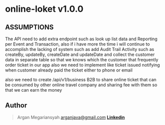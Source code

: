 # online-loket v1.0.0


## ASSUMPTIONS
The API need to add extra endpoint such as look up list data and Reporting per Event and Transaction, 
also if i have more the time i will continue to accomplish the lacking of system such as add Audit Trail Activity such as
createBy, updateBy, createDate and updateDate
and collect the customer data in separate table so that we knows which the customer that frequently order ticket in our app
also we need to implement like ticket issued notifying when customer already paid the ticket either to phone or email

also we need to create /api/v1/business B2B to share online ticket that can be consumed by other online travel company and sharing 
fee with them so that we can earn the money

## Author

> Argan Megariansyah arganjava@gmail.com **[Linkedin](https://www.linkedin.com/in/argan-megariansyah-65751a89/)**